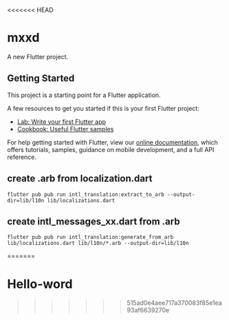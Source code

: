 <<<<<<< HEAD
# mxxd

A new Flutter project.

## Getting Started

This project is a starting point for a Flutter application.

A few resources to get you started if this is your first Flutter project:

- [Lab: Write your first Flutter app](https://flutter.dev/docs/get-started/codelab)
- [Cookbook: Useful Flutter samples](https://flutter.dev/docs/cookbook)

For help getting started with Flutter, view our
[online documentation](https://flutter.dev/docs), which offers tutorials,
samples, guidance on mobile development, and a full API reference.

## create .arb from localization.dart

```
flutter pub pub run intl_translation:extract_to_arb --output-dir=lib/l10n lib/localizations.dart
```

## create intl_messages_xx.dart from .arb

```
flutter pub pub run intl_translation:generate_from_arb lib/localizations.dart lib/l10n/*.arb --output-dir=lib/l10n
```
=======
# Hello-word
>>>>>>> 515ad0e4aee717a370083f85e1ea93af6639270e
